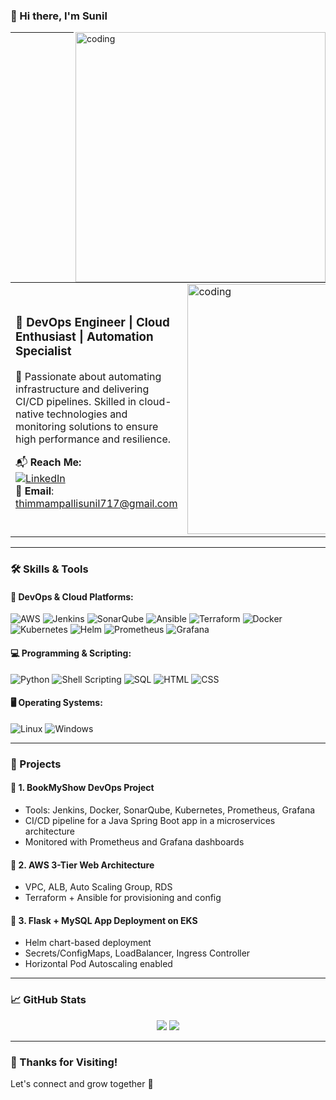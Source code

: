 ### 👋 Hi there, I'm **Sunil**

<img align="right" alt="coding" width="400" src="https://img.freepik.com/free-photo/person-playing-3d-video-games-device_23-2151005751.jpg">

---

<table>
<tr>
<td>

### 🚀 DevOps Engineer | Cloud Enthusiast | Automation Specialist

🔧 Passionate about automating infrastructure and delivering CI/CD pipelines. Skilled in cloud-native technologies and monitoring solutions to ensure high performance and resilience.

📬 **Reach Me:**  
[![LinkedIn](https://img.shields.io/badge/LinkedIn-blue?style=flat&logo=linkedin)](https://www.linkedin.com/in/thimmampallisunil)  
📧 **Email**: thimmampallisunil717@gmail.com

</td>
<td>
  <img src="https://github.com/suneel-717/suneel-717/blob/main/34940c13-3802-4a16-a1a8-d6d88125ffad.png" alt="coding" width="400px" />
</td>
</tr>
</table>

---

### 🛠️ Skills & Tools

#### 🚀 DevOps & Cloud Platforms:
![AWS](https://img.shields.io/badge/AWS-232F3E?style=for-the-badge&logo=amazon-aws&logoColor=white)
![Jenkins](https://img.shields.io/badge/Jenkins-D24939?style=for-the-badge&logo=jenkins&logoColor=white)
![SonarQube](https://img.shields.io/badge/SonarQube-4E9BCD?style=for-the-badge&logo=sonarqube&logoColor=white)
![Ansible](https://img.shields.io/badge/Ansible-EE0000?style=for-the-badge&logo=ansible&logoColor=white)
![Terraform](https://img.shields.io/badge/Terraform-623CE4?style=for-the-badge&logo=terraform&logoColor=white)
![Docker](https://img.shields.io/badge/Docker-2496ED?style=for-the-badge&logo=docker&logoColor=white)
![Kubernetes](https://img.shields.io/badge/Kubernetes-326CE5?style=for-the-badge&logo=kubernetes&logoColor=white)
![Helm](https://img.shields.io/badge/Helm-0F1689?style=for-the-badge&logo=helm&logoColor=white)
![Prometheus](https://img.shields.io/badge/Prometheus-E6522C?style=for-the-badge&logo=prometheus&logoColor=white)
![Grafana](https://img.shields.io/badge/Grafana-F46800?style=for-the-badge&logo=grafana&logoColor=white)

#### 💻 Programming & Scripting:
![Python](https://img.shields.io/badge/Python-3776AB?style=for-the-badge&logo=python&logoColor=white)
![Shell Scripting](https://img.shields.io/badge/Shell-4EAA25?style=for-the-badge&logo=gnu-bash&logoColor=white)
![SQL](https://img.shields.io/badge/SQL-4479A1?style=for-the-badge&logo=postgresql&logoColor=white)
![HTML](https://img.shields.io/badge/HTML5-E34F26?style=for-the-badge&logo=html5&logoColor=white)
![CSS](https://img.shields.io/badge/CSS3-1572B6?style=for-the-badge&logo=css3&logoColor=white)

#### 🖥️ Operating Systems:
![Linux](https://img.shields.io/badge/Linux-FCC624?style=for-the-badge&logo=linux&logoColor=black)
![Windows](https://img.shields.io/badge/Windows-0078D6?style=for-the-badge&logo=windows&logoColor=white)

---

### 📂 Projects

#### 📌 1. **BookMyShow DevOps Project**
- Tools: Jenkins, Docker, SonarQube, Kubernetes, Prometheus, Grafana
- CI/CD pipeline for a Java Spring Boot app in a microservices architecture
- Monitored with Prometheus and Grafana dashboards

#### 📌 2. **AWS 3-Tier Web Architecture**
- VPC, ALB, Auto Scaling Group, RDS
- Terraform + Ansible for provisioning and config

#### 📌 3. **Flask + MySQL App Deployment on EKS**
- Helm chart-based deployment
- Secrets/ConfigMaps, LoadBalancer, Ingress Controller
- Horizontal Pod Autoscaling enabled

---

### 📈 GitHub Stats
<p align="center">
  <img src="https://github-readme-stats.vercel.app/api?username=suneel-717&show_icons=true&theme=dark" />
  <img src="https://github-readme-streak-stats.herokuapp.com/?user=suneel-717&theme=dark" />
</p>

---

### 🙌 Thanks for Visiting!
Let's connect and grow together 🚀
